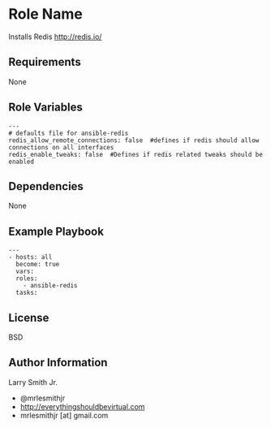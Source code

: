 Role Name
=========

Installs Redis http://redis.io/

Requirements
------------

None

Role Variables
--------------

````
---
# defaults file for ansible-redis
redis_allow_remote_connections: false  #defines if redis should allow connections on all interfaces
redis_enable_tweaks: false  #Defines if redis related tweaks should be enabled
````

Dependencies
------------

None

Example Playbook
----------------

````
---
- hosts: all
  become: true
  vars:
  roles:
    - ansible-redis
  tasks:
````

License
-------

BSD

Author Information
------------------

Larry Smith Jr.
- @mrlesmithjr
- http://everythingshouldbevirtual.com
- mrlesmithjr [at] gmail.com

